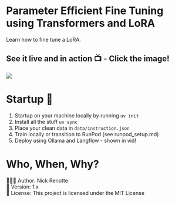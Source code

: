 # Parameter Efficient Fine Tuning using Transformers and LoRA
Learn how to fine tune a LoRA. 

## See it live and in action 📺 - Click the image!
<a href="https://youtu.be/D3pXSkGceY0"><img src="https://i.imgur.com/nEfrhIQ.png"/></a>

# Startup 🚀
1. Startup on your machine locally by running `uv init`
2. Install all the stuff `uv sync`
3. Place your clean data in `data/instruction.json`
4. Train locally or transition to RunPod (see runpod_setup.md)
5. Deploy using Ollama and Langflow - shown in vid!

# Who, When, Why?

👨🏾‍💻 Author: Nick Renotte <br />
📅 Version: 1.x<br />
📜 License: This project is licensed under the MIT License </br>
